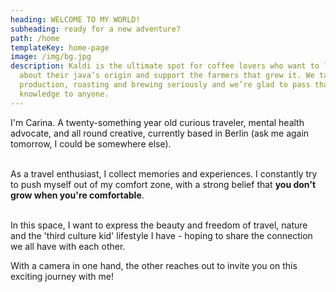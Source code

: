 ```yaml
---
heading: WELCOME TO MY WORLD!
subheading: ready for a new adventure?
path: /home
templateKey: home-page
image: /img/bg.jpg
description: Kaldi is the ultimate spot for coffee lovers who want to learn
  about their java’s origin and support the farmers that grew it. We take coffee
  production, roasting and brewing seriously and we’re glad to pass that
  knowledge to anyone.
---
```

I'm Carina. A twenty-something year old curious traveler, mental health advocate, and all round creative, currently based in Berlin (ask me again tomorrow, I could be somewhere else).

\
As a travel enthusiast, I collect memories and experiences. I constantly try to push myself out of my comfort zone, with a strong belief that **you don't grow when you're comfortable**.

\
In this space, I want to express the beauty and freedom of travel, nature and the 'third culture kid' lifestyle I have - hoping to share the connection we all have with each other.

With a camera in one hand, the other reaches out to invite you on this exciting journey with me!